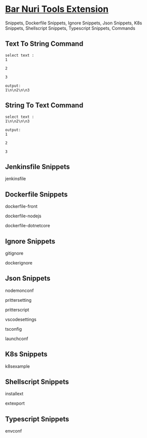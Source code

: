 # [Bar Nuri Tools Extension](https://marketplace.visualstudio.com/items?itemName=Bar.bar-nuri-tools)

Snippets, Dockerfile Snippets, Ignore Snippets, Json Snippets, K8s Snippets, Shellscript Snippets, Typescript Snippets, Commands

## Text To String Command

```
select text :
1

2

3

output:
1\n\n2\n\n3
```

## String To Text Command

```
select text :
1\n\n2\n\n3

output:
1

2

3
```

## Jenkinsfile Snippets

jenkinsfile

## Dockerfile Snippets

dockerfile-front

dockerfile-nodejs

dockerfile-dotnetcore

## Ignore Snippets

gitignore

dockerignore

## Json Snippets

nodemonconf

prittersetting

pritterscript

vscodesettings

tsconfig

launchconf

## K8s Snippets

k8sexample

## Shellscript Snippets

installext

extexport

## Typescript Snippets

envconf
